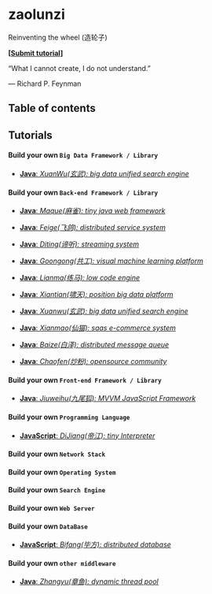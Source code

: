 # zaolunzi
Reinventing the wheel (造轮子)

**[[Submit tutorial](https://github.com/selectbook/zaolunzi/issues/new)]**

“What I cannot create, I do not understand.”

― Richard P. Feynman

## Table of contents

## Tutorials

#### Build your own `Big Data Framework / Library`

* [**Java**: _XuanWu(玄武): big data unified search engine_](https://github.com/selectbook/zaolunzi/tree/main/xuanwu)

#### Build your own `Back-end Framework / Library`

* [**Java**: _Maque(麻雀): tiny java web framework_](https://github.com/selectbook/zaolunzi/tree/main/maque)

* [**Java**: _Feige(飞鸽): distributed service system_](https://github.com/selectbook/zaolunzi/tree/main/feige)

* [**Java**: _Diting(谛听): streaming system_](https://github.com/selectbook/zaolunzi/tree/main/diting)

* [**Java**: _Goongong(共工): visual machine learning platform_](https://github.com/selectbook/zaolunzi/tree/main/gongong)

* [**Java**: _Lianma(练马): low code engine_](https://github.com/selectbook/zaolunzi/tree/main/lianma)

* [**Java**: _Xiantian(啸天): position big data platform_](https://github.com/selectbook/zaolunzi/tree/main/xiaotian)

* [**Java**: _Xuanwu(玄武): big data unified search engine_](https://github.com/selectbook/zaolunzi/tree/main/xuanwu)

* [**Java**: _Xianmao(仙猫): saas e-commerce system_](https://github.com/selectbook/zaolunzi/tree/main/xianmao)

* [**Java**: _Baize(白泽): distributed message queue_](https://github.com/selectbook/zaolunzi/tree/main/baize)

* [**Java**: _Chaofen(炒粉): opensource community_](https://github.com/selectbook/zaolunzi/tree/main/chaofen)

#### Build your own `Front-end Framework / Library`

* [**Java**: _Jiuweihu(九尾狐): MVVM JavaScript Framework_]()

#### Build your own `Programming Language`

* [**JavaScript**: _DiJiang(帝江): tiny Interpreter_](https://github.com/selectbook/zaolunzi/tree/main/dijiang)

#### Build your own `Network Stack`

#### Build your own `Operating System`

#### Build your own `Search Engine`

#### Build your own `Web Server`

#### Build your own `DataBase`

* [**JavaScript**: _Bifang(毕方): distributed database_](https://github.com/selectbook/zaolunzi/tree/main/bifang)

#### Build your own `other middleware`

* [**Java**: _Zhangyu(章鱼): dynamic thread pool_](https://github.com/selectbook/zaolunzi/tree/main/zhangyu)


